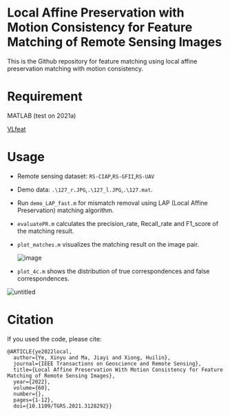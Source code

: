 # Local Affine Preservation with Motion Consistency for Feature Matching of Remote Sensing Images
This is the Github repository for feature matching using local affine preservation matching with motion consistency.

# Requirement
MATLAB (test on 2021a)

[VLfeat](https://github.com/vlfeat/vlfeat) 

# Usage
- Remote sensing dataset: ```RS-CIAP```,```RS-GFII```,```RS-UAV```
- Demo data: ```.\127_r.JPG```,```.\127_l.JPG```,```.\127.mat```.
- Run ```demo_LAP_fast.m``` for mismatch removal using LAP (Local Affine Preservation) matching algorithm.
- ```evaluatePR.m``` calculates the precision_rate, Recall_rate and F1_score of the matching result.
- ```plot_matches.m``` visualizes the matching result on the image pair.

  ![image](https://user-images.githubusercontent.com/87520254/236364113-5a13b260-5b54-446c-b307-206ab9cee338.png)

- ```plot_4c.m``` shows the distribution of true correspondences and false correspondences.
  
![untitled](https://user-images.githubusercontent.com/87520254/236365469-55d11f07-a1ee-406f-9ed2-16955f6af233.png)



# Citation

If you used the code, please cite:
```
@ARTICLE{ye2022local,
  author={Ye, Xinyu and Ma, Jiayi and Xiong, Huilin},
  journal={IEEE Transactions on Geoscience and Remote Sensing}, 
  title={Local Affine Preservation With Motion Consistency for Feature Matching of Remote Sensing Images}, 
  year={2022},
  volume={60},
  number={},
  pages={1-12},
  doi={10.1109/TGRS.2021.3128292}}
```

